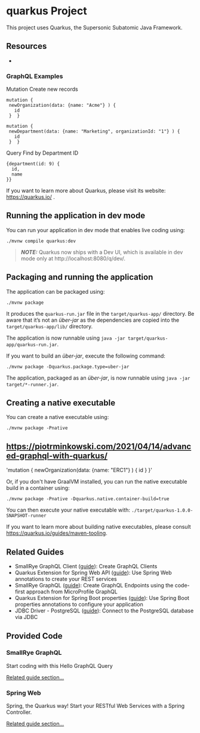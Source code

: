 # quarkus Project

This project uses Quarkus, the Supersonic Subatomic Java Framework.

## Resources
- 
### GraphQL Examples
Mutation Create new records
```shell script
mutation {
 newOrganization(data: {name: "Acme"} ) {
   id
 }  } 
```
```shell script
mutation {
 newDepartment(data: {name: "Marketing", organizationId: "1"} ) {
   id
 }  }
```
Query Find by Department ID
```shell script
{department(id: 9) {
  id,
  name
}}
```
If you want to learn more about Quarkus, please visit its website: https://quarkus.io/ .

## Running the application in dev mode

You can run your application in dev mode that enables live coding using:
```shell script
./mvnw compile quarkus:dev
```

> **_NOTE:_**  Quarkus now ships with a Dev UI, which is available in dev mode only at http://localhost:8080/q/dev/.

## Packaging and running the application

The application can be packaged using:
```shell script
./mvnw package
```
It produces the `quarkus-run.jar` file in the `target/quarkus-app/` directory.
Be aware that it’s not an _über-jar_ as the dependencies are copied into the `target/quarkus-app/lib/` directory.

The application is now runnable using `java -jar target/quarkus-app/quarkus-run.jar`.

If you want to build an _über-jar_, execute the following command:
```shell script
./mvnw package -Dquarkus.package.type=uber-jar
```

The application, packaged as an _über-jar_, is now runnable using `java -jar target/*-runner.jar`.

## Creating a native executable

You can create a native executable using: 
```shell script
./mvnw package -Pnative
```
## https://piotrminkowski.com/2021/04/14/advanced-graphql-with-quarkus/

'mutation {
 newOrganization(data: {name: "ERC1"} ) {
   id
 }  }'


Or, if you don't have GraalVM installed, you can run the native executable build in a container using: 
```shell script
./mvnw package -Pnative -Dquarkus.native.container-build=true
```

You can then execute your native executable with: `./target/quarkus-1.0.0-SNAPSHOT-runner`

If you want to learn more about building native executables, please consult https://quarkus.io/guides/maven-tooling.

## Related Guides

- SmallRye GraphQL Client ([guide](https://quarkus.io/guides/smallrye-graphql-client)): Create GraphQL Clients
- Quarkus Extension for Spring Web API ([guide](https://quarkus.io/guides/spring-web)): Use Spring Web annotations to create your REST services
- SmallRye GraphQL ([guide](https://quarkus.io/guides/microprofile-graphql)): Create GraphQL Endpoints using the code-first approach from MicroProfile GraphQL
- Quarkus Extension for Spring Boot properties ([guide](https://quarkus.io/guides/spring-boot-properties)): Use Spring Boot properties annotations to configure your application
- JDBC Driver - PostgreSQL ([guide](https://quarkus.io/guides/datasource)): Connect to the PostgreSQL database via JDBC

## Provided Code

### SmallRye GraphQL

Start coding with this Hello GraphQL Query

[Related guide section...](https://quarkus.io/guides/smallrye-graphql)

### Spring Web

Spring, the Quarkus way! Start your RESTful Web Services with a Spring Controller.

[Related guide section...](https://quarkus.io/guides/spring-web#greetingcontroller)
